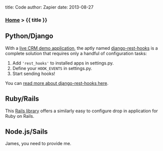 title: Code
author: Zapier
date: 2013-08-27


### [Home](/) > {{ title }}

## Python/Django

With a [live CRM demo application](http://demo.resthooks.org/), the aptly named [django-rest-hooks](https://github.com/zapier/django-rest-hooks) is a complete solution that requires only a handful of configuration tasks:

1. Add `'rest_hooks'` to installed apps in settings.py.
2. Define your `HOOK_EVENTS` in settings.py.
3. Start sending hooks!

You can [read more about django-rest-hooks here](https://github.com/zapier/django-rest-hooks).


## Ruby/Rails

This [Rails library](https://github.com/net-engine/resthooks) offers a similarly easy to configure drop in application for Ruby on Rails.


## Node.js/Sails

James, you need to provide me.
